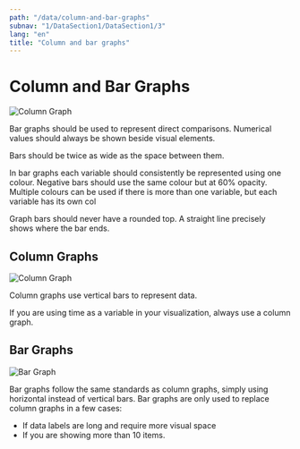 ```yaml
---
path: "/data/column-and-bar-graphs"
subnav: "1/DataSection1/DataSection1/3"
lang: "en"
title: "Column and bar graphs"
---
```


# Column and Bar Graphs

![Column Graph](https://github.com/gctools-outilsgc/design-system/blob/master/documentation/examples/column%20graph_complex.png)

Bar graphs should be used to represent direct comparisons. Numerical values should always be shown beside visual elements.

Bars should be twice as wide as the space between them.

In bar graphs each variable should consistently be represented using one colour. Negative bars should use the same colour but at 60% opacity. Multiple colours can be used if there is more than one variable, but each variable has its own col

Graph bars should never have a rounded top. A straight line precisely shows where the bar ends.

## Column Graphs

![Column Graph](https://github.com/gctools-outilsgc/design-system/blob/master/documentation/examples/column%20graph.png)

Column graphs use vertical bars to represent data.

If you are using time as a variable in your visualization, always use a column graph.


## Bar Graphs

![Bar Graph](https://github.com/gctools-outilsgc/design-system/blob/master/documentation/examples/bar%20graph.png)

Bar graphs follow the same standards as column graphs, simply using horizontal instead of vertical bars. Bar graphs are only used to replace column graphs in a few cases:

* If data labels are long and require more visual space
* If you are showing more than 10 items.
